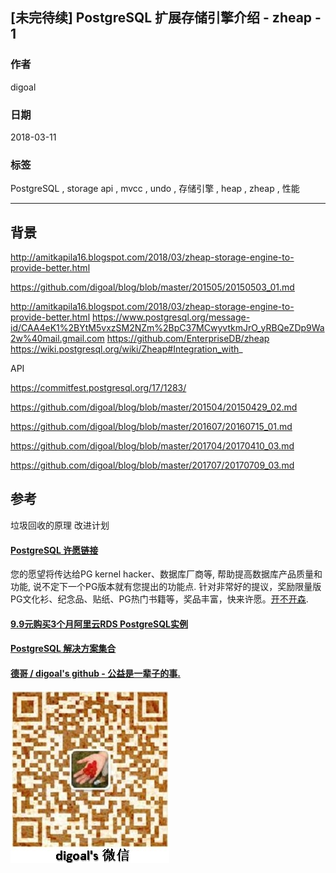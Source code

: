## [未完待续] PostgreSQL 扩展存储引擎介绍 - zheap - 1
           
### 作者                                                           
digoal                                                           
                                                           
### 日期                                                           
2018-03-11                                                        
                                                           
### 标签                                                           
PostgreSQL , storage api , mvcc , undo , 存储引擎 , heap , zheap , 性能   
                                                           
----                                                           
                                                           
## 背景       
http://amitkapila16.blogspot.com/2018/03/zheap-storage-engine-to-provide-better.html



https://github.com/digoal/blog/blob/master/201505/20150503_01.md


http://amitkapila16.blogspot.com/2018/03/zheap-storage-engine-to-provide-better.html
https://www.postgresql.org/message-id/CAA4eK1%2BYtM5vxzSM2NZm%2BpC37MCwyvtkmJrO_yRBQeZDp9Wa2w%40mail.gmail.com
https://github.com/EnterpriseDB/zheap
https://wiki.postgresql.org/wiki/Zheap#Integration_with_

API

https://commitfest.postgresql.org/17/1283/




https://github.com/digoal/blog/blob/master/201504/20150429_02.md

https://github.com/digoal/blog/blob/master/201607/20160715_01.md

https://github.com/digoal/blog/blob/master/201704/20170410_03.md

https://github.com/digoal/blog/blob/master/201707/20170709_03.md


## 参考

垃圾回收的原理
改进计划

  
  
  
  
  
  
  
  
  
  
  
  
  
  
  
  
  
  
  
  
  
  
  
  
  
  
  
  
  
  
  
  
  
  
  
  
  
  
  
  
  
  
  
  
  
  
  
  
  
  
  
  
  
  
  
  
  
  
  
  
  
  
  
  
  
  
  
  
  
  
  
  
  
#### [PostgreSQL 许愿链接](https://github.com/digoal/blog/issues/76 "269ac3d1c492e938c0191101c7238216")
您的愿望将传达给PG kernel hacker、数据库厂商等, 帮助提高数据库产品质量和功能, 说不定下一个PG版本就有您提出的功能点. 针对非常好的提议，奖励限量版PG文化衫、纪念品、贴纸、PG热门书籍等，奖品丰富，快来许愿。[开不开森](https://github.com/digoal/blog/issues/76 "269ac3d1c492e938c0191101c7238216").  
  
  
#### [9.9元购买3个月阿里云RDS PostgreSQL实例](https://www.aliyun.com/database/postgresqlactivity "57258f76c37864c6e6d23383d05714ea")
  
  
#### [PostgreSQL 解决方案集合](https://yq.aliyun.com/topic/118 "40cff096e9ed7122c512b35d8561d9c8")
  
  
#### [德哥 / digoal's github - 公益是一辈子的事.](https://github.com/digoal/blog/blob/master/README.md "22709685feb7cab07d30f30387f0a9ae")
  
  
![digoal's wechat](../pic/digoal_weixin.jpg "f7ad92eeba24523fd47a6e1a0e691b59")
  
